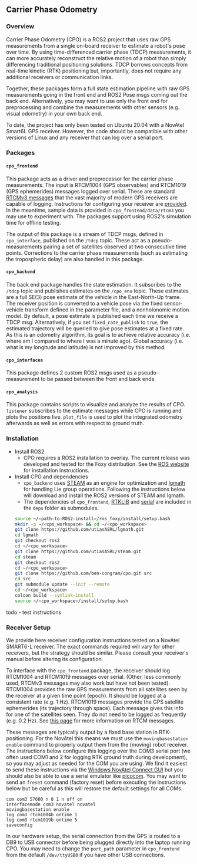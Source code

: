 ## Carrier Phase Odometry

### Overview
Carrier Phase Odometry (CPO) is a ROS2 project that uses raw GPS measurements from a single on-board receiver to estimate a robot's pose over time.
By using time-differenced carrier phase (TDCP) measurements, it can more accurately reconstruct the relative motion of a robot than simply differencing traditional positioning solutions.
TDCP borrows concepts from real-time kinetic (RTK) positioning but, importantly, does not require any additional receivers or communication links.

Together, these packages form a full state estimation pipeline with raw GPS measurements going in the front end and ROS2 Pose msgs coming out the back end.
Alternatively, you may want to use only the front end for preprocessing and combine the measurements with other sensors (e.g. visual odometry) in your own back end.

To date, the project has only been tested on Ubuntu 20.04 with a NovAtel Smart6L GPS receiver.
However, the code should be compatible with other versions of Linux and any receiver that can log over a serial port.

### Packages

#### `cpo_frontend`

This package acts as a driver and preprocessor for the carrier phase measurements.
The input is RTCM1004 (GPS observables) and RTCM1019 (GPS ephemerides) messages logged over serial.
These are standard [RTCMv3 messages](https://www.use-snip.com/kb/knowledge-base/rtcm-3-message-list/) that the vast majority of modern GPS receivers are capable of logging.
Instructions for configuring your receiver are [provided](#receiver-setup).
In the meantime, sample data is provided in `cpo_frontend/data/rtcm3` you may use to experiment with.
The packages support using ROS2's simulation time for offline testing.

The output of this package is a stream of TDCP msgs, defined in `cpo_interface`, published on the `/tdcp` topic.
These act as a pseudo-measurements pairing a set of satellites observed at two consecutive time points.
Corrections to the carrier phase measurements (such as estimating the tropospheric delay) are also handled in this package.

#### `cpo_backend`

The back end package handles the state estimation.
It subscribes to the `/tdcp` topic and publishes estimates on the `/cpo_enu` topic.
These estimates are a full SE(3) pose estimate of the vehicle in the East-North-Up frame.
The receiver position is converted to a vehicle pose via the fixed sensor-vehicle transform defined in the parameter file, and a nonholonomic motion model.
By default, a pose estimate is published each time we receive a TDCP msg.
Alternatively, if you set `fixed_rate_publish` to `true`, the estimated trajectory will be queried to give pose estimates at a fixed rate.
As this is an odometry algorithm, its goal is to achieve relative accuracy (i.e. where am I compared to where I was a minute ago).
Global accuracy (i.e. what is my longitude and latitude) is not improved by this method.

#### `cpo_interfaces`

This package defines 2 custom ROS2 msgs used as a pseudo-measurement to be passed between the front and back ends.

#### `cpo_analysis`

This package contains scripts to visualize and analyze the results of CPO.
`listener` subscribes to the estimate messages while CPO is running and plots the positions live.
`plot_file` is used to plot the integrated odometry afterwards as well as errors with respect to ground truth.

### Installation
- Install ROS2
  - CPO requires a ROS2 installation to overlay.
    The current release was developed and tested for the Foxy distribution.
    See the [ROS website](https://docs.ros.org/en/foxy/Installation.html) for installation instructions.
- Install CPO and dependencies
  - `cpo_backend` uses [STEAM](https://github.com/utiasASRL/steam) as an engine for optimization and [lgmath](https://github.com/utiasASRL/lgmath) for handling Lie group operations.
    Following the instructions below will download and install the ROS2 versions of STEAM and lgmath.
  - The dependencies of `cpo_frontend`, [RTKLIB](https://github.com/tomojitakasu/RTKLIB) and [serial](https://github.com/cottsay/serial) are included in the `deps` folder as submodules.
  ```bash
  source ~/<path-to-ROS2-install>/ros_foxy/install/setup.bash
  mkdir -p ~/<cpo_workspace> && cd ~/<cpo_workspace>
  git clone https://github.com/utiasASRL/lgmath.git
  cd lgmath
  git checkout ros2
  cd ~/<cpo_workspace>
  git clone https://github.com/utiasASRL/steam.git
  cd steam
  git checkout ros2
  cd ~/<cpo_workspace>
  git clone https://github.com/ben-congram/cpo.git src
  cd src
  git submodule update --init --remote
  cd ~/<cpo_workspace>
  colcon build --symlink-install
  source ~/<cpo_workspace>/install/setup.bash
  ```


todo - test instructions

### Receiver Setup

We provide here receiver configuration instructions tested on a NovAtel SMART6-L receiver.
The exact commands required will vary for other receivers, but the strategy should be similar.
Please consult your receiver's manual before altering its configuration.

To interface with the `cpo_frontend` package, the receiver should log RTCM1004 and RTCM1019 messages over serial.
(Other, less commonly used, RTCMv3 messages may also work but have not been tested).
RTCM1004 provides the raw GPS measurements from all satellites seen by the receiver at a given time point (epoch).
It should be logged at a consistent rate (e.g. 1 Hz).
RTCM1019 messages provide the GPS satellite ephemerides (its trajectory through space).
Each message gives this info for one of the satellites seen.
They do not need to be logged as frequently (e.g. 0.2 Hz).
See [this page](https://www.use-snip.com/kb/knowledge-base/rtcm-3-message-list/) for more information on RTCM messages.

These messages are typically output by a fixed base station in RTK-positioning.
For the NovAtel this means we must use the `movingbasestation enable` command to properly output them from the (moving) robot receiver.
The instructions below configure this logging over the COM3 serial port (we often used COM1 and 2 for logging RTK ground truth during development), so you may adjust as needed for the COM you are using.
We find it easiest to send these instructions via the [Windows NovAtel Connect GUI](https://novatel.com/products/firmware-options-pc-software/novatel-connect) but you should also be able to use a serial emulator like [picocom](https://linux.die.net/man/8/picocom).
You may want to send an `freset` command (factory reset) before executing the instructions below but be careful as this will restore the default settings for all COMs.

```
com com3 57600 n 8 1 n off on
interfacemode com3 novatel novatel
movingbasestation enable
log com3 rtcm1004b ontime 1
log com3 rtcm1019b ontime 5
saveconfig
```

In our hardware setup, the serial connection from the GPS is routed to a DB9 to USB connector before being plugged directly into the laptop running CPO.
You may need to change the `port_path` parameter in `cpo_frontend` from the default `/dev/ttyUSB0` if you have other USB connections.